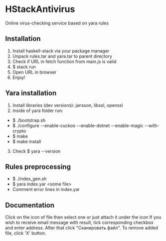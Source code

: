 # HStackAntivirus
Online virus-checking service based on yara rules

## Installation
1. Install haskell-stack via your package manager
2. Unpack rules.tar and yara.tar to parent directory
4. Check if URL in fetch function from main.js is valid
5. $ stack run
5. Open URL in browser
7. Enjoy!

## Yara installation
1. Install libraries (dev versions): jansson, libssl, openssl
2. Inside of yara folder run:
* $ ./bootstrap.sh
* $ ./configure --enable-cuckoo --enable-dotnet --enable-magic --with-crypto
* $ make
* $ make install
3. Check $ yara --version

## Rules preprocessing
- $ ./index_gen.sh
- $ yara index.yar \<some file\>
- Comment error lines in index.yar

## Documentation
Click on the icon of file then select one or just attach it under the icon
If you wish to receive email message with result, tick corresponding checkbox and enter address.
After that click "Сканировать файл".
To remove added file, click 'X' button.
